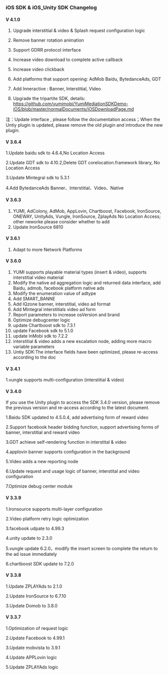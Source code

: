 
###  iOS SDK  & iOS_Unity  SDK Changelog

#### V 4.1.0

1. Upgrade interstitial & video & Splash request configuration logic

2. Remove banner rotation animation
 
3. Support GDRR protocol interface

4. Increase video download to complete active callback

5. Increase video clickback

6. Add platforms that support opening: AdMob Baidu, BytedanceAds, GDT

7. Add Inneractive : Banner, Interstitial, Video

8. Upgrade the tripartite SDK, details: https://github.com/yumimobi/YumiMediationSDKDemo-iOS/blob/master/normalDocuments/iOSDownloadPage.md

注：Update  interface , please follow the documentation access；When the Untiy plugin is updated, please remove the old plugin and introduce the new plugin.


#### V 3.6.4

1.Update baidu sdk to 4.6.4,No Location Access

2.Update GDT sdk to 4.10.2,Delete GDT corelocation.framework library, No Location Access

3.Update Mintegral sdk to 5.3.1

4.Add BytedanceAds Banner、Interstitial、Video、Native


#### V 3.6.3
1. YUMI, AdColony, AdMob, AppLovin, Chartboost, Facebook, IronSource, ONEWAY, UnityAds, Vungle, IronSource, ZplayAds No Location Access; other neworke  please consider whether to add
2. Update IronSource 6810

#### V 3.6.1

1. Adapt to more Network Platforms

#### V 3.6.0

1. YUMI supports playable material types (insert & video), supports interstitial video material
2. Modify the native ad aggregation logic and returned data interface, add Baidu, admob, facebook platform native ads
3. Modify the enumeration value of adtype
4. Add SMART_BANNE
5. Add IQzone banner, interstitial, video ad format
6. Add Mintegral interstitials video ad form
7. Report parameters to increase osVersion and brand
8. Optimize debugcenter logic
9. update Chartboost sdk to 7.3.1
10. update Facebook sdk to 5.1.0
11. update InMobi sdk to 7.2.2
12. interstitial & video adds a new escalation node, adding more macro variable parameters
13. Untiy SDK:The interface fields have been optimized, please re-access according to the doc

#### V 3.4.1

1.vungle supports multi-configuration (interstitial & video)

#### V 3.4.0

If you use the Unity plugin to access the SDK 3.4.0 version, please remove the previous version and re-access according to the latest document.

1.Baidu SDK updated to 4.5.0.4, add advertising form of reward video 

2.Support facebook header bidding function, support advertising forms of banner, interstitial and reward video

3.GDT achieve self-rendering function in interstital & video 

4.applovin banner supports configuration in the background

5.Video adds a new reporting node

6.Update request and usage logic of banner, interstital and video configuration 

7.Optimize debug center module


#### V 3.3.9

1.Ironsource supports multi-layer configuration

2.Video platform retry logic optimization

3.facebook udpate to 4.99.3

4.unity update to 2.3.0

5.vungle update 6.2.0，modify the insert screen to complete the return to the ad issue immediately

6.chartboost SDK update to 7.2.0


#### V 3.3.8
 
1.Update ZPLAYAds to 2.1.0

2.Update IronSource to 6.7.10 

3.Update Domob  to  3.8.0 


#### V 3.3.7

1.Optimization of request logic

2.Update Facebook to 4.99.1

3.Update mobvista to 3.9.1

4.Update APPLovin logic

5.Update ZPLAYAds logic
